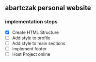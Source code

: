 ## abartczak personal website

### implementation steps

- [x] Create HTML Structure
- [ ] Add style to profile
- [ ] Add style to main sections
- [ ] Implement footer
- [ ] Host Project online